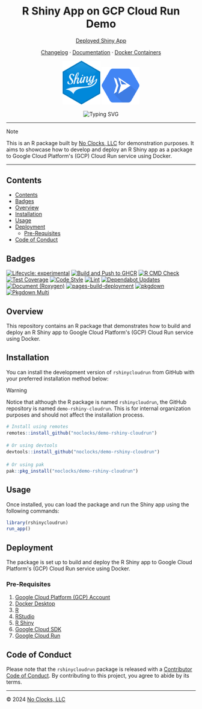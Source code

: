 <h1 align="center">R Shiny App on GCP Cloud Run Demo</h1>

<p align="center"><a href="https://rshinycloudrun-161203019910.us-east1.run.app">Deployed Shiny App</a></p>
<p align="center"><a href="CHANGELOG.md">Changelog</a>  &middot;  <a href="https://docs.noclocks.dev/gmhleasrdemo-rshiny-cloudrun/">Documentation</a>  &middot;  <a href="https://github.com/noclocks/demo-rshiny-cloudrun/pkgs/container/demo-rshiny-cloudrun">Docker Containers</a></p>

<p align="center">
  <img src="man/figures/r-shiny.svg" width="100px" height="auto" alt="R Shiny"/>
  <img src="man/figures/google-cloud-run-svgrepo-com.svg" width="100px" height="auto" alt="Google Cloud Run"/>
</p>

<p align="center">
  <img src="https://readme-typing-svg.demolab.com?font=Fira+Code&pause=1000&center=true&vCenter=true&multiline=true&width=450&height=80&lines=R+Shiny+Google+Cloud+Run;Built+by+No+Clocks%2C+LLC" alt="Typing SVG"/>
</p>


***

> [!NOTE]
> This is an R package built by [No Clocks, LLC](https://noclocks.dev) for demonstration purposes.
> It aims to showcase how to develop and deploy an R Shiny app as a package to Google Cloud Platform's (GCP) Cloud Run
>service using Docker.

***

## Contents

- [Contents](#contents)
- [Badges](#badges)
- [Overview](#overview)
- [Installation](#installation)
- [Usage](#usage)
- [Deployment](#deployment)
  - [Pre-Requisites](#pre-requisites)
- [Code of Conduct](#code-of-conduct)

## Badges

<!-- badges: start -->
[![Lifecycle: experimental](https://img.shields.io/badge/lifecycle-experimental-orange.svg)](https://lifecycle.r-lib.org/articles/stages.html#experimental)
[![Build and Push to GHCR](https://github.com/noclocks/demo-rshiny-cloudrun/actions/workflows/docker-ghcr.yml/badge.svg)](https://github.com/noclocks/demo-rshiny-cloudrun/actions/workflows/docker-ghcr.yml)
[![R CMD Check](https://github.com/noclocks/demo-rshiny-cloudrun/actions/workflows/check.yml/badge.svg)](https://github.com/noclocks/demo-rshiny-cloudrun/actions/workflows/check.yml)
[![Test Coverage](https://github.com/noclocks/demo-rshiny-cloudrun/actions/workflows/coverage.yml/badge.svg)](https://github.com/noclocks/demo-rshiny-cloudrun/actions/workflows/coverage.yml)
[![Code Style](https://github.com/noclocks/demo-rshiny-cloudrun/actions/workflows/style.yml/badge.svg)](https://github.com/noclocks/demo-rshiny-cloudrun/actions/workflows/style.yml)
[![Lint](https://github.com/noclocks/demo-rshiny-cloudrun/actions/workflows/lint.yml/badge.svg)](https://github.com/noclocks/demo-rshiny-cloudrun/actions/workflows/lint.yml)
[![Dependabot Updates](https://github.com/noclocks/demo-rshiny-cloudrun/actions/workflows/dependabot/dependabot-updates/badge.svg)](https://github.com/noclocks/demo-rshiny-cloudrun/actions/workflows/dependabot/dependabot-updates)
[![Document (Roxygen)](https://github.com/noclocks/demo-rshiny-cloudrun/actions/workflows/roxygen.yml/badge.svg)](https://github.com/noclocks/demo-rshiny-cloudrun/actions/workflows/roxygen.yml)
[![pages-build-deployment](https://github.com/noclocks/demo-rshiny-cloudrun/actions/workflows/pages/pages-build-deployment/badge.svg)](https://github.com/noclocks/demo-rshiny-cloudrun/actions/workflows/pages/pages-build-deployment)
[![pkgdown](https://github.com/noclocks/demo-rshiny-cloudrun/actions/workflows/pkgdown.yml/badge.svg)](https://github.com/noclocks/demo-rshiny-cloudrun/actions/workflows/pkgdown.yml)
[![Pkgdown Multi](https://github.com/noclocks/demo-rshiny-cloudrun/actions/workflows/pkgdown-multi.yml/badge.svg)](https://github.com/noclocks/demo-rshiny-cloudrun/actions/workflows/pkgdown-multi.yml)
<!-- badges: end -->

## Overview

This repository contains an R package that demonstrates how to build and deploy an R Shiny app to Google Cloud Platform's
(GCP) Cloud Run service using Docker.

## Installation

You can install the development version of `rshinycloudrun` from GitHub with your preferred installation method below:

> [!WARNING]
> Notice that although the R package is named `rshinycloudrun`, the GitHub repository is named `demo-rshiny-cloudrun`.
> This is for internal organization purposes and should not affect the installation process.

```r
# Install using remotes
remotes::install_github("noclocks/demo-rshiny-cloudrun")

# Or using devtools
devtools::install_github("noclocks/demo-rshiny-cloudrun")

# Or using pak
pak::pkg_install("noclocks/demo-rshiny-cloudrun")
```

## Usage

Once installed, you can load the package and run the Shiny app using the following commands:

```r
library(rshinycloudrun)
run_app()
```

## Deployment

The package is set up to build and deploy the R Shiny app to Google Cloud Platform's (GCP) Cloud Run service using Docker.

### Pre-Requisites

1. [Google Cloud Platform (GCP) Account](https://cloud.google.com/)
2. [Docker Desktop](https://www.docker.com/products/docker-desktop)
3. [R](https://www.r-project.org/)
4. [RStudio](https://www.rstudio.com/products/rstudio/download/)
5. [R Shiny](https://shiny.rstudio.com/)
6. [Google Cloud SDK](https://cloud.google.com/sdk/docs/install)
7. [Google Cloud Run](https://cloud.google.com/run/docs/quickstarts/build-and-deploy)

## Code of Conduct

Please note that the `rshinycloudrun` package is released with a
[Contributor Code of Conduct](https://contributor-covenant.org/version/2/1/CODE_OF_CONDUCT.html).
By contributing to this project, you agree to abide by its terms.

***

© 2024 [No Clocks, LLC](https://noclocks.dev)

